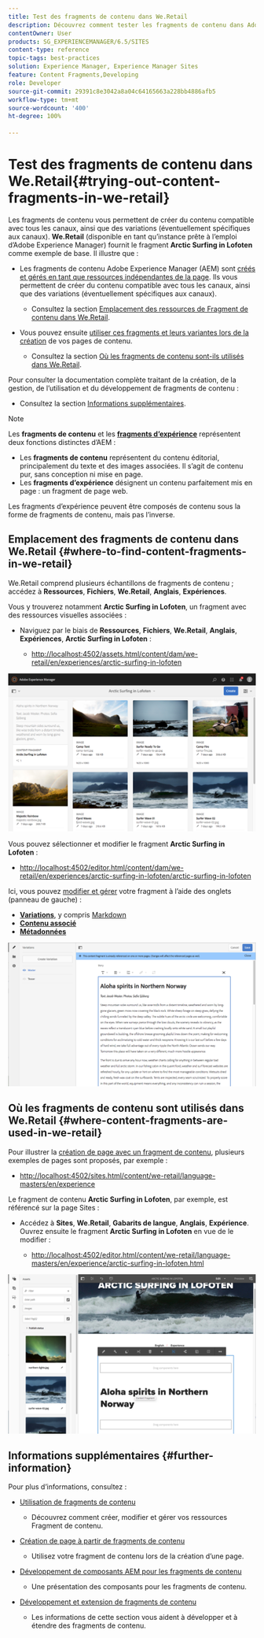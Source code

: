 ```yaml
---
title: Test des fragments de contenu dans We.Retail
description: Découvrez comment tester les fragments de contenu dans Adobe Experience Manager à l’aide de We.Retail.
contentOwner: User
products: SG_EXPERIENCEMANAGER/6.5/SITES
content-type: reference
topic-tags: best-practices
solution: Experience Manager, Experience Manager Sites
feature: Content Fragments,Developing
role: Developer
source-git-commit: 29391c8e3042a8a04c64165663a228bb4886afb5
workflow-type: tm+mt
source-wordcount: '400'
ht-degree: 100%

---
```


# Test des fragments de contenu dans We.Retail{#trying-out-content-fragments-in-we-retail}

Les fragments de contenu vous permettent de créer du contenu compatible avec tous les canaux, ainsi que des variations (éventuellement spécifiques aux canaux). **We.Retail** (disponible en tant qu’instance prête à l’emploi d’Adobe Experience Manager) fournit le fragment **Arctic Surfing in Lofoten** comme exemple de base. Il illustre que :

* Les fragments de contenu Adobe Experience Manager (AEM) sont [créés et gérés en tant que ressources indépendantes de la page](/help/assets/content-fragments/content-fragments.md). Ils vous permettent de créer du contenu compatible avec tous les canaux, ainsi que des variations (éventuellement spécifiques aux canaux).

   * Consultez la section [Emplacement des ressources de Fragment de contenu dans We.Retail](#where-to-find-content-fragments-in-we-retail).

* Vous pouvez ensuite [utiliser ces fragments et leurs variantes lors de la création](/help/sites-authoring/content-fragments.md) de vos pages de contenu.

   * Consultez la section [Où les fragments de contenu sont-ils utilisés dans We.Retail](#where-content-fragments-are-used-in-we-retail).

Pour consulter la documentation complète traitant de la création, de la gestion, de l’utilisation et du développement de fragments de contenu :

* Consultez la section [Informations supplémentaires](#further-information).

>[!NOTE]
>
>Les **fragments de contenu** et les **[fragments d’expérience](/help/sites-authoring/experience-fragments.md)** représentent deux fonctions distinctes d’AEM :
>
>* Les **fragments de contenu** représentent du contenu éditorial, principalement du texte et des images associées. Il s’agit de contenu pur, sans conception ni mise en page.
>* Les **fragments d’expérience** désignent un contenu parfaitement mis en page : un fragment de page web.
>
>Les fragments d’expérience peuvent être composés de contenu sous la forme de fragments de contenu, mais pas l’inverse.

## Emplacement des fragments de contenu dans We.Retail {#where-to-find-content-fragments-in-we-retail}

We.Retail comprend plusieurs échantillons de fragments de contenu ; accédez à **Ressources**, **Fichiers**, **We.Retail**, **Anglais**, **Expériences**.

Vous y trouverez notamment **Arctic Surfing in Lofoten**, un fragment avec des ressources visuelles associées :

* Naviguez par le biais de **Ressources**, **Fichiers**, **We.Retail**, **Anglais**, **Expériences**, **Arctic Surfing in Lofoten** :

   * [http://localhost:4502/assets.html/content/dam/we-retail/en/experiences/arctic-surfing-in-lofoten](http://localhost:4502/assets.html/content/dam/we-retail/en/experiences/arctic-surfing-in-lofoten)

![cf-44](assets/cf-44.png)

Vous pouvez sélectionner et modifier le fragment **Arctic Surfing in Lofoten** :

* [http://localhost:4502/editor.html/content/dam/we-retail/en/experiences/arctic-surfing-in-lofoten/arctic-surfing-in-lofoten](http://localhost:4502/editor.html/content/dam/we-retail/en/experiences/arctic-surfing-in-lofoten/arctic-surfing-in-lofoten)

Ici, vous pouvez [modifier et gérer](/help/assets/content-fragments/content-fragments.md) votre fragment à l’aide des onglets (panneau de gauche) :

<!--![cf-45-aa](do-not-localize/cf-45-aa.png) ![cf-45-a](do-not-localize/cf-45-a.png) ASSET does not exist-->

* **[Variations](/help/assets/content-fragments/content-fragments-variations.md)**, y compris [Markdown](/help/assets/content-fragments/content-fragments-markdown.md) 
* **[Contenu associé](/help/assets/content-fragments/content-fragments-assoc-content.md)**
* **[Métadonnées](/help/assets/content-fragments/content-fragments-metadata.md)**

![cf-46](assets/cf-46.png)

## Où les fragments de contenu sont utilisés dans We.Retail {#where-content-fragments-are-used-in-we-retail}

Pour illustrer la [création de page avec un fragment de contenu](/help/sites-authoring/content-fragments.md), plusieurs exemples de pages sont proposés, par exemple :

* [http://localhost:4502/sites.html/content/we-retail/language-masters/en/experience](http://localhost:4502/sites.html/content/we-retail/language-masters/en/experience)

Le fragment de contenu **Arctic Surfing in Lofoten**, par exemple, est référencé sur la page Sites :

* Accédez à **Sites**, **We.Retail**, **Gabarits de langue**, **Anglais**, **Expérience**. Ouvrez ensuite le fragment **Arctic Surfing in Lofoten** en vue de le modifier :

   * [http://localhost:4502/editor.html/content/we-retail/language-masters/en/experience/arctic-surfing-in-lofoten.html](http://localhost:4502/editor.html/content/we-retail/language-masters/en/experience/arctic-surfing-in-lofoten.html)

![cf-53](assets/cf-53.png)

## Informations supplémentaires {#further-information}

Pour plus d’informations, consultez :

* [Utilisation de fragments de contenu](/help/assets/content-fragments/content-fragments.md)

   * Découvrez comment créer, modifier et gérer vos ressources Fragment de contenu.

* [Création de page à partir de fragments de contenu](/help/sites-authoring/content-fragments.md)

   * Utilisez votre fragment de contenu lors de la création d’une page.

* [Développement de composants AEM pour les fragments de contenu](/help/sites-developing/components-content-fragments.md)

   * Une présentation des composants pour les fragments de contenu.

* [Développement et extension de fragments de contenu](/help/sites-developing/customizing-content-fragments.md)

   * Les informations de cette section vous aident à développer et à étendre des fragments de contenu.
